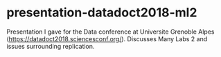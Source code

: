# presentation-datadoct2018-ml2
Presentation I gave for the Data conference at Universite Grenoble Alpes (https://datadoct2018.sciencesconf.org/). Discusses Many Labs 2 and issues surrounding replication.
